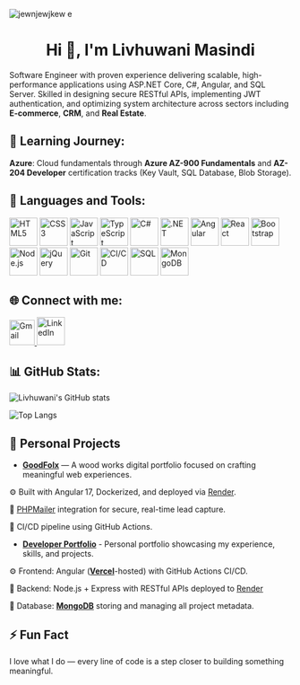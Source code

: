 ![jewnjewjkew e](https://github.com/user-attachments/assets/305c65d4-1bc3-49cb-9343-41df149362db)



<h1 align="center">Hi 👋, I'm Livhuwani Masindi</h1>
Software Engineer with proven experience delivering scalable, high-performance applications using ASP.NET Core, C#, Angular, and SQL Server. Skilled in designing secure RESTful APIs, implementing JWT authentication, and optimizing system architecture across sectors including <strong>E-commerce</strong>, <strong>CRM</strong>, and <strong>Real Estate</strong>.

## 🌱 Learning Journey:

**Azure**: Cloud fundamentals through **Azure AZ-900 Fundamentals** and **AZ-204 Developer** certification tracks (Key Vault, SQL Database, Blob Storage).

## 🔗 Languages and Tools:
<p align="left">
  <!-- Markup & Styling -->
  <img src="https://cdn.jsdelivr.net/gh/devicons/devicon/icons/html5/html5-original.svg"       alt="HTML5" height="50"/>
  <img src="https://cdn.jsdelivr.net/gh/devicons/devicon/icons/css3/css3-original.svg"         alt="CSS3"  height="50"/>
  
  <!-- Scripting & Programming -->
  <img src="https://cdn.jsdelivr.net/gh/devicons/devicon/icons/javascript/javascript-original.svg" alt="JavaScript"  height="50"/>
  <img src="https://cdn.jsdelivr.net/gh/devicons/devicon/icons/typescript/typescript-original.svg" alt="TypeScript"  height="50"/>
  <img src="https://cdn.jsdelivr.net/gh/devicons/devicon/icons/csharp/csharp-original.svg"         alt="C#"          height="50"/>
  
  <!-- Frameworks / Libraries -->
  <img src="https://cdn.jsdelivr.net/gh/devicons/devicon/icons/dotnetcore/dotnetcore-original.svg" alt=".NET"        height="50"/>
  <img src="https://cdn.jsdelivr.net/gh/devicons/devicon/icons/angularjs/angularjs-original.svg"   alt="Angular"     height="50"/>
  <img src="https://cdn.jsdelivr.net/gh/devicons/devicon/icons/react/react-original.svg"           alt="React"       height="50"/>
  <img src="https://cdn.jsdelivr.net/gh/devicons/devicon/icons/bootstrap/bootstrap-original.svg"   alt="Bootstrap"   height="50"/>
  <img src="https://cdn.jsdelivr.net/gh/devicons/devicon/icons/nodejs/nodejs-original.svg"         alt="Node.js"     height="50"/>
  <img src="https://cdn.jsdelivr.net/gh/devicons/devicon/icons/jquery/jquery-original.svg"         alt="jQuery"      height="50"/>
  
  <!-- Dev Tools -->
  <img src="https://cdn.jsdelivr.net/gh/devicons/devicon/icons/git/git-original.svg"               alt="Git"         height="50"/>
  <img src="https://cdn.jsdelivr.net/gh/devicons/devicon/icons/githubactions/githubactions-original.svg" alt="CI/CD" height="50"/>
  
  <!-- Databases -->
  <img src="https://cdn.jsdelivr.net/gh/devicons/devicon/icons/mysql/mysql-original-wordmark.svg"  alt="SQL"         height="50"/>
  <img src="https://cdn.jsdelivr.net/gh/devicons/devicon/icons/mongodb/mongodb-original.svg"       alt="MongoDB"     height="50"/>
</p>

## 🌐 Connect with me:

<p align="left">
  <!-- Gmail (2020 multi‑color logo) -->
  <a href="mailto:lkmasindi1208@gmail.com" target="_blank">
  <img src="https://commons.wikimedia.org/wiki/Special:Redirect/file/Gmail_icon_(2020).svg" alt="Gmail" height="45"/>
</a>
  <!-- LinkedIn -->
  <a href="https://www.linkedin.com/in/livhuwani-masindi-57959a226" target="_blank">
    <img src="https://cdn.jsdelivr.net/gh/devicons/devicon/icons/linkedin/linkedin-original.svg" alt="LinkedIn" height="50"/>
  </a>
</p>

## 📊 GitHub Stats:

![Livhuwani's GitHub stats](https://github-readme-stats.vercel.app/api?username=Livhuwani9308&show_icons=true&theme=radical)

![Top Langs](https://github-readme-stats.vercel.app/api/top-langs/?username=Livhuwani9308&layout=compact&langs_count=8)

## 🚀 Personal Projects

- **[GoodFolx](https://wwww.goodfolx.co.za)** — A wood works digital portfolio focused on crafting meaningful web experiences.  

⚙️ Built with Angular 17, Dockerized, and deployed via [Render](https://render.com).

📱 [PHPMailer](https://github.com/PHPMailer/PHPMailer) integration for secure, real-time lead capture.

🚀 CI/CD pipeline using GitHub Actions.

- **[Developer Portfolio](https://livhuwani-dev-portfolio.vercel.app)** - Personal portfolio showcasing my experience, skills, and projects.

⚙️ Frontend: Angular (**[Vercel](https://vercel.com)**-hosted) with GitHub Actions CI/CD.

📱 Backend: Node.js + Express with RESTful APIs deployed to [Render](https://render.com)

🚀 Database: **[MongoDB](https://www.mongodb.com)** storing and managing all project metadata.



## ⚡ Fun Fact

I love what I do — every line of code is a step closer to building something meaningful.
